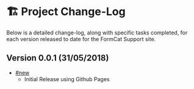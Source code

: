 # :building_construction: Project Change-Log

Below is a detailed change-log, along with specific tasks completed, for each
version released to date for the FormCat Support site.

## Version 0.0.1 (31/05/2018)

- [#new](#new)
  - Initial Release using Github Pages
